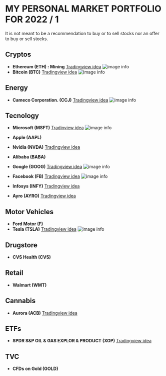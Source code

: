 # MY PERSONAL MARKET PORTFOLIO FOR 2022 / 1
It is not meant to be a recommendation to buy or to sell stocks nor an offer to buy or sell stocks. 

## Cryptos

- **Ethereum (ETH) : Mining**  [Tradingview idea](https://www.tradingview.com/chart/ETHUSD/5urYIxSb-ETHUSD-D-Prediction-Bullish-to-ETH-2-0/)
![image info](https://www.tradingview.com/i/5urYIxSb/)
- **Bitcoin (BTC)** [Tradingview idea](https://www.tradingview.com/chart/BTCUSD/FIdUwc0E-BTCUSD-D-Great-deal-at-price-rounding-70K/)
![image info](https://www.tradingview.com/i/FIdUwc0E/)

## Energy

- **Cameco Corporation. (CCJ)** [Tradingview idea](https://www.tradingview.com/chart/CCJ/pD2yloRh-CCJ-D-Cameco-Analyst-s-Opinion/)
![image info](https://www.tradingview.com/i/pD2yloRh/)



## Tecnology

- **Microsoft (MSFT)** [Tradinview idea](https://www.tradingview.com/chart/MSFT/QTWa7tWj-MSFT-D-Microsoft-MSFT-Up-54-YTD/)
![image info](https://www.tradingview.com/i/QTWa7tWj/)

- **Apple (AAPL)** 
- **Nvidia (NVDA)**  [Tradingview idea]()  
- **Alibaba (BABA)** 
- **Google (GOOG)** [Tradingview idea](https://www.tradingview.com/chart/GOOGL/zZNywHnP-GOOGL-D-Google-Stock-Forecast-2022-at-30/)
![image info](https://www.tradingview.com/i/zZNywHnP/)

- **Facebook (FB)** [Tradingview idea](https://www.tradingview.com/chart/FB/RGNX4UVR-FB-Meta-D-All-in-strong-fundamentals/)
![image info](https://www.tradingview.com/i/RGNX4UVR/)

- **Infosys (INFY)** [Tradingview idea]()  
- **Ayro (AYRO)** [Tradingview idea]()  


## Motor Vehicles

- **Ford Motor (F)** 
- **Tesla (TSLA)** [Tradingview idea](https://www.tradingview.com/chart/TSLA/lPeqMMiE-TSLA-D-Tesla-Is-a-Goldman-Sachs-Top-Pick-for-2022/)
![image info](https://www.tradingview.com/i/lPeqMMiE/)



## Drugstore

- **CVS Health (CVS)**



## Retail

- **Walmart (WMT)**



## Cannabis

- **Aurora (ACB)** [Tradingview idea]()



## ETFs

- **SPDR S&P OIL & GAS EXPLOR & PRODUCT (XOP)** [Tradingview idea]()


## TVC

- **CFDs on Gold (GOLD)**
